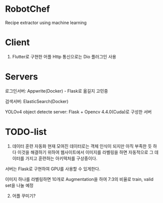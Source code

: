 # RobotChef
Recipe extractor using machine learning

# Client
1. Flutter로 구현한 어플 Http 통신으로는 Dio 플러그인 사용

# Servers

로그인서버: Appwrite(Docker) - Flask로 옮길지 고민중

검색서버: ElasticSearch(Docker)

YOLOv4 object detecte server: Flask + Opencv 4.4.0(Cuda)로 구성한 서버

# TODO-list
1. 데이터 훈련 자동화
현재 모여진 데이터로는 객체 인식이 되지만 아직 부족한 듯 하다 이것을 해결하기 위하여
웹사이트에서 이미지를 라벨링을 하면 자동적으로 그 데이터를 가지고 훈련하는 아키텍처를 구상중이다.

서버는 Flask로 구현하여 GPU를 사용할 수 있게한다.

이미지 하나를 라벨링하면 10개로 Augmentation을 하여 7:3의 비율로 train, valid set을 나눌 예정

2. 어플 꾸미기?
